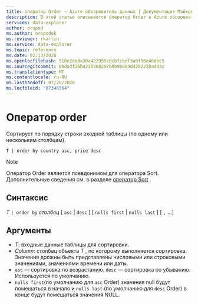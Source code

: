 ```yaml
---
title: оператор Order — Azure обозреватель данных | Документация Майкрософт
description: В этой статье описывается оператор Order в Azure обозреватель данных.
services: data-explorer
author: orspod
ms.author: orspodek
ms.reviewer: rkarlin
ms.service: data-explorer
ms.topic: reference
ms.date: 02/13/2020
ms.openlocfilehash: 510e2de8a30a422955c0cbfcbdf3a0f50e46dbc5
ms.sourcegitcommit: 09da3f26b4235368297b8b9b604d4282228a443c
ms.translationtype: MT
ms.contentlocale: ru-RU
ms.lasthandoff: 07/28/2020
ms.locfileid: "87346564"
---
```

# <a name="order-operator"></a>Оператор order 

Сортирует по порядку строки входной таблицы (по одному или нескольким столбцам).

```kusto
T | order by country asc, price desc
```

> [!NOTE]
> Оператор Order является псевдонимом для оператора Sort. Дополнительные сведения см. в разделе [оператор Sort](sortoperator.md) .

## <a name="syntax"></a>Синтаксис

*T* `| order by` *столбец* [ `asc`  |  `desc` ] [ `nulls first`  |  `nulls last` ] [ `,` ...]

## <a name="arguments"></a>Аргументы

* *T*: входные данные таблицы для сортировки.
* *Column*: столбец объекта *T* , по которому выполняется сортировка. Значения должны быть представлены числовыми или строковыми значениями, значениями времени или даты.
* `asc` — сортировка по возрастанию. `desc` — сортировка по убыванию. Используется по умолчанию.
* `nulls first`(по умолчанию для `asc` Order) значения null будут помещаться в начало и `nulls last` (по умолчанию для `desc` Order) в конце будут помещаться значения NULL.

